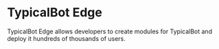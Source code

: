 # TypicalBot Edge

TypicalBot Edge allows developers to create modules for TypicalBot and deploy it hundreds of thousands of users.
